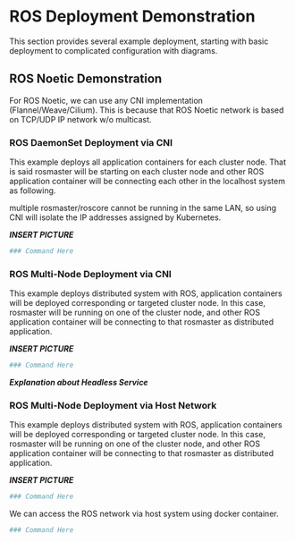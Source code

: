 # ROS Deployment Demonstration

This section provides several example deployment, starting with basic deployment to complicated configuration with diagrams.

## ROS Noetic Demonstration

For ROS Noetic, we can use any CNI implementation (Flannel/Weave/Cilium).
This is because that ROS Noetic network is based on TCP/UDP IP network w/o multicast.

### ROS DaemonSet Deployment via CNI

This example deploys all application containers for each cluster node.
That is said rosmaster will be starting on each cluster node and other ROS application container will be connecting each other in the localhost system as following.

multiple rosmaster/roscore cannot be running in the same LAN, so using CNI will isolate the IP addresses assigned by Kubernetes.

***INSERT PICTURE***

```bash
### Command Here
```

### ROS Multi-Node Deployment via CNI

This example deploys distributed system with ROS, application containers will be deployed corresponding or targeted cluster node.
In this case, rosmaster will be running on one of the cluster node, and other ROS application container will be connecting to that rosmaster as distributed application.

***INSERT PICTURE***

```bash
### Command Here
```

***Explanation about Headless Service***

### ROS Multi-Node Deployment via Host Network

This example deploys distributed system with ROS, application containers will be deployed corresponding or targeted cluster node.
In this case, rosmaster will be running on one of the cluster node, and other ROS application container will be connecting to that rosmaster as distributed application.

***INSERT PICTURE***

```bash
### Command Here
```

We can access the ROS network via host system using docker container.

```bash
### Command Here
```

